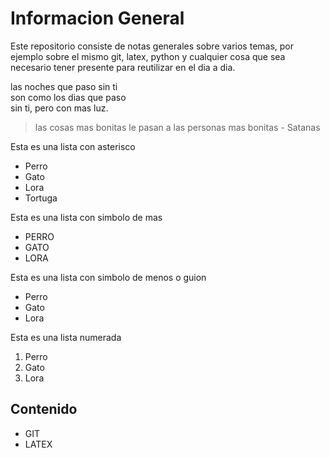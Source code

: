 # Informacion General
Este repositorio consiste de notas generales sobre varios temas, por ejemplo sobre el mismo git, latex, python y cualquier cosa que sea necesario tener presente para reutilizar en el dia a dia.

las noches que paso sin ti  
son como los dias que paso  
sin ti, pero con mas luz.  

> las cosas mas bonitas le pasan 
> a las personas mas bonitas - Satanas

Esta es una lista con asterisco
* Perro
* Gato
* Lora
* Tortuga

Esta es una lista con simbolo de mas
+ PERRO
+ GATO
+ LORA

Esta es una lista con simbolo de menos o guion
- Perro
- Gato
- Lora

Esta es una lista numerada
1. Perro
2. Gato
3. Lora

## Contenido
- GIT
- LATEX
